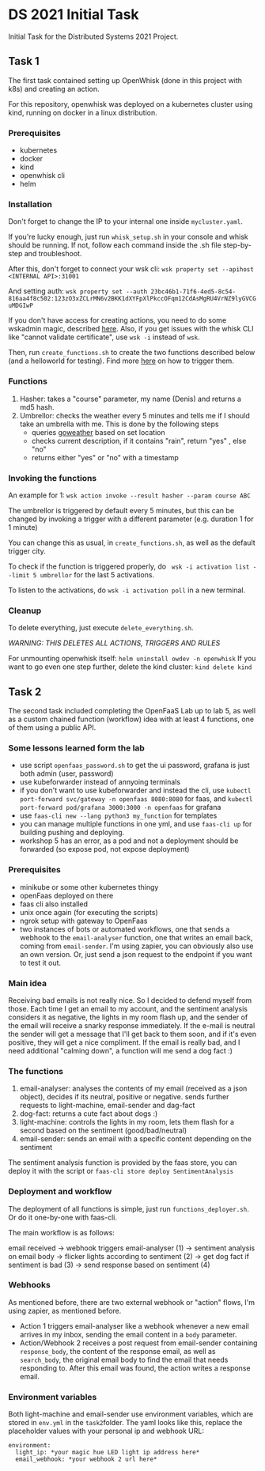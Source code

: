 # DS 2021 Initial Task
Initial Task for the Distributed Systems 2021 Project.

## Task 1
The first task contained setting up OpenWhisk (done in this project with k8s) and creating an action.

For this repository, openwhisk was deployed on a kubernetes cluster using kind, running on docker in a linux distribution.
### Prerequisites
- kubernetes
- docker
- kind
- openwhisk cli
- helm
### Installation
Don't forget to change the IP to your internal one inside `mycluster.yaml`.

If you're lucky enough, just run `whisk_setup.sh` in your console and whisk should be running.
If not, follow each command inside the .sh file step-by-step and troubleshoot.

After this, don't forget to connect your wsk cli: `wsk property set --apihost <INTERNAL API>:31001`

And setting auth: `wsk property set --auth 23bc46b1-71f6-4ed5-8c54-816aa4f8c502:123zO3xZCLrMN6v2BKK1dXYFpXlPkccOFqm12CdAsMgRU4VrNZ9lyGVCGuMDGIwP`

If you don't have access for creating actions, you need to do some wskadmin magic, described [here](https://github.com/apache/openwhisk-deploy-kube#administering-openwhisk).
Also, if you get issues with the whisk CLI like "cannot validate certificate", use `wsk -i` instead of `wsk`.


Then, run `create_functions.sh` to create the two functions described below (and a helloworld for testing). Find more [here](https://github.com/apache/openwhisk/blob/master/docs/actions-python.md) on how to trigger them.

### Functions
1) Hasher: takes a "course" parameter, my name (Denis) and returns a md5 hash.
2) Umbrellor: checks the weather every 5 minutes and tells me if I should take an umbrella with me.
This is done by the following steps
   - queries [goweather](https://github.com/robertoduessmann/weather-api) based on set location
   - checks current description, if it contains "rain", return "yes" , else "no"
   - returns either "yes" or "no" with a timestamp

### Invoking the functions

An example for 1: `wsk action invoke --result hasher --param course ABC`

The umbrellor is triggered by default every 5 minutes, but this can be changed by invoking a trigger with a different parameter (e.g. duration 1 for 1 minute)

You can change this as usual, in `create_functions.sh`, as well as the default trigger city.

To check if the function is triggered properly, do ` wsk -i activation list --limit 5 umbrellor` for the last 5 activations.

To listen to the activations, do `wsk -i activation poll` in a new terminal.

### Cleanup

To delete everything, just execute `delete_everything.sh`. 

*WARNING: THIS DELETES ALL ACTIONS, TRIGGERS AND RULES*

For unmounting openwhisk itself: `helm uninstall owdev -n openwhisk`
If you want to go even one step further, delete the kind cluster: `kind delete kind`

## Task 2

The second task included completing the OpenFaaS Lab up to lab 5, as well as a custom chained function (workflow) idea with at least 4 functions,
one of them using a public API.

### Some lessons learned form the lab

- use script `openfaas_password.sh` to get the ui password, grafana is just both admin (user, password)
- use kubeforwarder instead of annyoing terminals
- if you don't want to use kubeforwarder and instead the cli, use `kubectl port-forward svc/gateway -n openfaas 8080:8080` for faas,
  and `kubectl port-forward pod/grafana 3000:3000 -n openfaas` for grafana
- use `faas-cli new --lang python3 my_function` for templates
- you can manage multiple functions in one yml, and use `faas-cli up` for building pushing and deploying.
- workshop 5 has an error, as a pod and not a deployment should be forwarded (so expose pod, not expose deployment)

### Prerequisites

- minikube or some other kubernetes thingy
- openFaas deployed on there
- faas cli also installed
- unix once again (for executing the scripts)
- ngrok setup with gateway to OpenFaas
- two instances of bots or automated workflows, one that sends a webhook to the `email-analyser` function,
one that writes an email back, coming from `email-sender`. I'm using zapier, you can obviously also use an own version.
  Or, just send a json request to the endpoint if you want to test it out.

### Main idea
Receiving bad emails is not really nice. So I decided to defend myself from those.
Each time I get an email to my account, and the sentiment analysis considers it as negative, the lights in my room flash up, 
and the sender of the email will receive a snarky response immediately. If the e-mail is neutral the sender will get a message
that I'll get back to them soon, and if it's even positive, they will get a nice compliment. If the email is really bad,
and I need additional "calming down", a function will me send a dog fact :)


### The functions

1. email-analyser: analyses the contents of my email (received as a json object), decides if its neutral, positive or negative. sends further
requests to light-machine, email-sender and dag-fact
2. dog-fact: returns a cute fact about dogs :)
3. light-machine: controls the lights in my room, lets them flash for a second based on the sentiment (good/bad/neutral)
4. email-sender: sends an email with a specific content depending on the sentiment

The sentiment analysis function is provided by the faas store, you can deploy it with the script
or `faas-cli store deploy SentimentAnalysis`

### Deployment and workflow

The deployment of all functions is simple, just run `functions_deployer.sh`. Or do it one-by-one with faas-cli.

The main workflow is as follows:

email received → webhook triggers email-analyser (1) → sentiment analysis on email body 
→ flicker lights according to sentiment (2) → get dog fact if sentiment is bad (3) → send response based on sentiment (4) 

### Webhooks

As mentioned before, there are two external webhook or "action" flows, I'm using zapier, as mentioned before.

- Action 1 triggers email-analyser like a webhook whenever a new email arrives in my inbox, sending the email content in a `body` parameter.
- Action/Webhook 2 receives a post request from email-sender containing `response_body`, the content of the response email,
as well as `search_body`, the original email body to find the email that needs responding to. 
  After this email was found, the action writes a response email.
  
### Environment variables
Both light-machine and email-sender use environment variables, which are stored in `env.yml` in the `task2`folder.
The yaml looks like this, replace the placeholder values with your personal ip and webhook URL:

```
environment:
  light_ip: *your magic hue LED light ip address here*
  email_webhook: *your webhook 2 url here*
```
  
